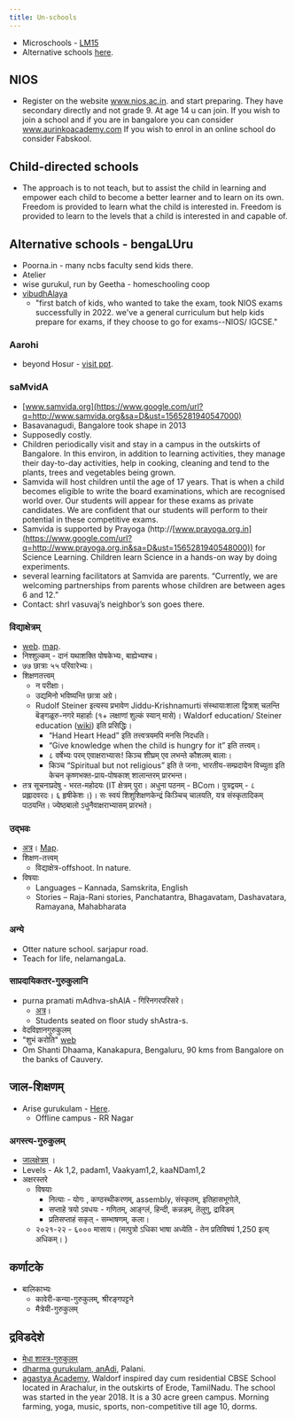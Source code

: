 ```yaml
---
title: Un-schools
---
```


- Microschools - [LM15](http://www.livemint.com/Sundayapp/r8ESEnsr0UOnU0KiXDJT6M/Micro-schools-Going-beyond-textbooks.html)
- Alternative schools [here](https://buzzingbubs.com/bangalore/alternative-schools-in-bangalore).

## NIOS
- Register on the website www.nios.ac.in. and start preparing. They have secondary directly and not grade 9. At age 14 u can join. If you wish to join a school and if you are in bangalore you can consider www.aurinkoacademy.com If you wish to enrol in an online school do consider Fabskool.


## Child-directed schools
- The approach is to not teach, but to assist the child in learning and empower each child to become a better learner and to learn on its own. Freedom is provided to learn what the child is interested in. Freedom is provided to learn to the levels that a child is interested in and capable of.

## Alternative schools - bengaLUru
- Poorna.in - many ncbs faculty send kids there.
- Atelier
- wise gurukul, run by Geetha - homeschooling coop
- [vibudhAlaya](https://vibudh.org/)
  -  "first batch of kids, who wanted to take the exam, took NIOS exams successfully in 2022. we've a general curriculum but help kids prepare for exams, if they choose to go for exams--NIOS/ IGCSE."

### Aarohi
- beyond Hosur - [visit ppt](http://aarohilife.org/home/content/visiting-o-campus).

### saMvidA
- [www.samvida.org](https://www.google.com/url?q=http://www.samvida.org&sa=D&ust=1565281940547000)
- Basavanagudi, Bangalore took shape in 2013
- Supposedly costly.
- Children periodically visit and stay in a campus in the outskirts of Bangalore. In this environ, in addition to learning activities, they manage their day-to-day activities, help in cooking, cleaning and tend to the plants, trees and vegetables being grown.
- Samvida will host children until the age of 17 years. That is when a child becomes eligible to write the board examinations, which are recognised world over. Our students will appear for these exams as private candidates. We are confident that our students will perform to their potential in these competitive exams.
- Samvida is supported by Prayoga (http://[www.prayoga.org.in](https://www.google.com/url?q=http://www.prayoga.org.in&sa=D&ust=1565281940548000)) for Science Learning. Children learn Science in a hands-on way by doing experiments.
- several learning facilitators at Samvida are parents. “Currently, we are welcoming partnerships from parents whose children are between ages 6 and 12.”
- Contact: shrI vasuvaj’s neighbor’s son goes there.

### विद्याक्षेत्रम्
- [web](http://vidyakshetra.org/). [map](https://goo.gl/maps/aGhxt2SeeKazNVZk6).
- निश्शुल्कम् \- दानं यथाशक्ति पोषकेभ्यः, बाह्येभ्यश्च।
- ७७ छात्राः ५५ परिवारेभ्यः।
- शिक्षणतत्त्वम्
  - न परीक्षाः।
  - उद्यमिनो भविष्यन्ति छात्रा अग्रे।
  - Rudolf Steiner इत्यस्य प्रभावेण Jiddu-Krishnamurti संस्थायाः‌शाला द्वित्राश् चलन्ति बॆङ्गळूरु-नगरे महार्हाः (१+ लक्षाणां शुल्कं स्यान् मासे)। Waldorf education/ Steiner education  ([wiki](https://www.google.com/url?q=https://en.wikipedia.org/wiki/Waldorf_education&sa=D&ust=1565281940550000)) इति प्रसिद्धिः।
    - “Hand Heart Head” इति तत्त्वत्रयमपि मनसि निदधति।
    - “Give knowledge when the child is hungry for it” इति तत्त्वम्।
    - ८ वर्षेभ्यः परम् एवाक्षराभ्यासः! किञ्च शीघ्रम् एव लभन्ते कौशलम् बालाः।
    - किञ्च “Spiritual but not religious” इति ते जनाः, भारतीय-सम्प्रदायेन विच्युता इति केचन कृष्णभक्त-प्राय-पोषकाश् शालान्तरम् प्रारभन्त।
- तत्र सूचनाप्रदेषु - भरत-महोदयः (IT क्षेत्रम् पुरा। अधुना पठनम् - BCom। पुत्रद्वयम् - ८ प्रह्लादवरदः। ६ हृषीकेशः।)। सः स्वयं शिशुशिक्षणकेन्द्रं किञ्चिच् चालयति, यत्र संस्कृतादिकम् पाठयन्ति। ज्येष्ठबालो ऽधुनैवाक्षराभ्यासम् प्रारभते।

### उद्भवः
- [अत्र](https://www.udhbhavaha.org/)। [Map](https://goo.gl/maps/T91mnyzV8hW2ZnSN9).
- शिक्षण-तत्त्वम्
  - विद्याक्षेत्र-offshoot. In nature.
- विषयाः
  - Languages – Kannada, Samskrita, English
  - Stories – Raja-Rani stories, Panchatantra, Bhagavatam, Dashavatara, Ramayana, Mahabharata


### अन्ये
- Otter nature school. sarjapur road.
- Teach for life, nelamangaLa.

### साप्रदायिकतर-गुरुकुलानि
- purna pramati mAdhva-shAlA - गिरिनगरपरिसरे।
  - [अत्र](https://purnapramati.in/programs/)। 
  - Students seated on floor study shAstra-s.
- वेदविज्ञानगुरुकुलम्
- "शुभं करोति" [web](https://shubhamkarotigurukula.com/)
- Om Shanti Dhaama, Kanakapura, Bengaluru, 90 kms from Bangalore on the banks of Cauvery.

## जाल-शिक्षणम्
- Arise gurukulam - [Here](https://academy.arisegurukulam.com/).
  - Offline campus - RR Nagar

### अगस्त्य-गुरुकुलम् 
- [जालक्षेत्रम्](https://www.agastyagurukulam.org/) ।
- Levels - Ak 1,2, padam1, Vaakyam1,2, kaaNDam1,2
- अक्षरस्तरे
  - विषयाः 
    - नित्याः - योगः , कण्ठस्थीकरणम्, assembly, संस्कृतम्, इतिहासभूगोले, 
    - सप्ताहे त्रयो ऽवधयः - गणितम्, आङ्ग्लं, हिन्दी, कन्नडम्, तॆलुगु, द्राविडम्
    - प्रतिसप्ताहं सकृत् - सम्भाषणम्, कला। 
  - २०२१-२२ - ६००० मासाय। (मत्पुत्रो ऽधिका भाषा अध्येति - तेन प्रतिविषयं 1,250 इत्य् अधिकम्। )

## कर्णाटके
- बालिकाभ्यः
  - कावेरी-कन्या-गुरुकुलम्, श्रीरङ्गपट्टने
  - मैत्रेयी-गुरुकुलम्

## द्रविडदेशे
- [मेधा शास्त्र-गुरुकुलम्](https://sites.google.com/view/sastrapatashala)
- [dharma gurukulam, anAdi](https://sites.google.com/anaadi.org/dharmagurukulam/homeschool), Palani.
- [agastya Academy](https://www.youtube.com/watch?v=tRwnyOzOXus), Waldorf inspired day cum residential  CBSE School located in Arachalur, in the outskirts of Erode, TamilNadu. The school was started in the year 2018. It is a 30 acre green campus. Morning farming, yoga, music, sports, non-competitive till age 10, dorms.